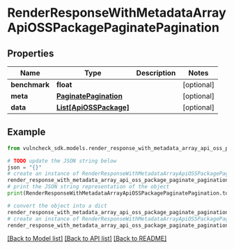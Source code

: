# RenderResponseWithMetadataArrayApiOSSPackagePaginatePagination


## Properties

Name | Type | Description | Notes
------------ | ------------- | ------------- | -------------
**benchmark** | **float** |  | [optional] 
**meta** | [**PaginatePagination**](PaginatePagination.md) |  | [optional] 
**data** | [**List[ApiOSSPackage]**](ApiOSSPackage.md) |  | [optional] 

## Example

```python
from vulncheck_sdk.models.render_response_with_metadata_array_api_oss_package_paginate_pagination import RenderResponseWithMetadataArrayApiOSSPackagePaginatePagination

# TODO update the JSON string below
json = "{}"
# create an instance of RenderResponseWithMetadataArrayApiOSSPackagePaginatePagination from a JSON string
render_response_with_metadata_array_api_oss_package_paginate_pagination_instance = RenderResponseWithMetadataArrayApiOSSPackagePaginatePagination.from_json(json)
# print the JSON string representation of the object
print(RenderResponseWithMetadataArrayApiOSSPackagePaginatePagination.to_json())

# convert the object into a dict
render_response_with_metadata_array_api_oss_package_paginate_pagination_dict = render_response_with_metadata_array_api_oss_package_paginate_pagination_instance.to_dict()
# create an instance of RenderResponseWithMetadataArrayApiOSSPackagePaginatePagination from a dict
render_response_with_metadata_array_api_oss_package_paginate_pagination_from_dict = RenderResponseWithMetadataArrayApiOSSPackagePaginatePagination.from_dict(render_response_with_metadata_array_api_oss_package_paginate_pagination_dict)
```
[[Back to Model list]](../README.md#documentation-for-models) [[Back to API list]](../README.md#documentation-for-api-endpoints) [[Back to README]](../README.md)


